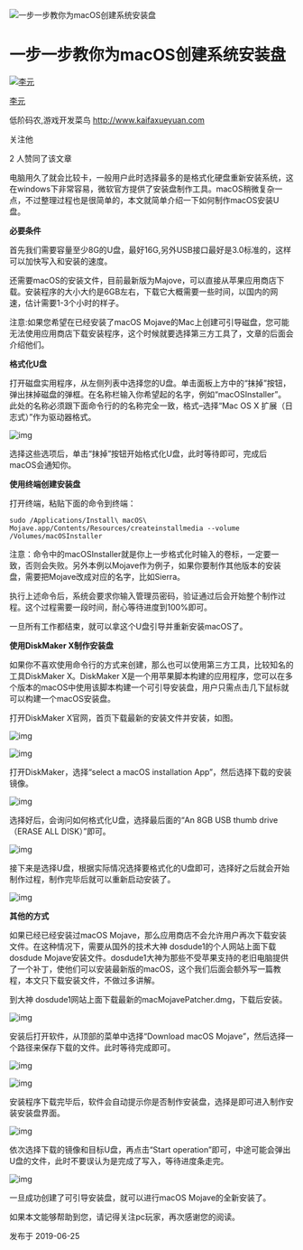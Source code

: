 ![一步一步教你为macOS创建系统安装盘](https://pic1.zhimg.com/v2-f9983fe3ad289f3ee84821882c073a2e_1200x500.jpg)

# 一步一步教你为macOS创建系统安装盘

[![李元](https://pic1.zhimg.com/21d298785a0b858ca9cd85a34821c0c3_xs.jpg)](https://www.zhihu.com/people/serfan)

[李元](https://www.zhihu.com/people/serfan)

低阶码农,游戏开发菜鸟 http://www.kaifaxueyuan.com

关注他

2 人赞同了该文章

电脑用久了就会比较卡，一般用户此时选择最多的是格式化硬盘重新安装系统，这在windows下非常容易，微软官方提供了安装盘制作工具。macOS稍微复杂一点，不过整理过程也是很简单的，本文就简单介绍一下如何制作macOS安装U盘。

**必要条件**

首先我们需要容量至少8G的U盘，最好16G,另外USB接口最好是3.0标准的，这样可以加快写入和安装的速度。

还需要macOS的安装文件，目前最新版为Majove，可以直接从苹果应用商店下载。安装程序的大小大约是6GB左右，下载它大概需要一些时间，以国内的网速，估计需要1-3个小时的样子。

注意:如果您希望在已经安装了macOS Mojave的Mac上创建可引导磁盘，您可能无法使用应用商店下载安装程序，这个时候就要选择第三方工具了，文章的后面会介绍他们。

**格式化U盘**

打开磁盘实用程序，从左侧列表中选择您的U盘。单击面板上方中的“抹掉”按钮，弹出抹掉磁盘的弹框。在名称栏输入你希望起的名字，例如“macOSInstaller”。此处的名称必须跟下面命令行的的名称完全一致，格式–选择“Mac OS X 扩展（日志式）”作为驱动器格式。



![img](https://pic1.zhimg.com/80/v2-e0793f62fa4db44df9c0d1489241def8_720w.jpg)



选择这些选项后，单击“抹掉”按钮开始格式化U盘，此时等待即可，完成后macOS会通知你。

**使用终端创建安装盘**

打开终端，粘贴下面的命令到终端：

```text
sudo /Applications/Install\ macOS\ Mojave.app/Contents/Resources/createinstallmedia --volume /Volumes/macOSInstaller
```

注意：命令中的macOSInstaller就是你上一步格式化时输入的卷标，一定要一致，否则会失败。另外本例以Mojave作为例子，如果你要制作其他版本的安装盘，需要把Mojave改成对应的名字，比如Sierra。

执行上述命令后，系统会要求你输入管理员密码，验证通过后会开始整个制作过程。这个过程需要一段时间，耐心等待进度到100%即可。

一旦所有工作都结束，就可以拿这个U盘引导并重新安装macOS了。

**使用DiskMaker X制作安装盘**

如果你不喜欢使用命令行的方式来创建，那么也可以使用第三方工具，比较知名的工具DiskMaker X。DiskMaker X是一个用苹果脚本构建的应用程序，您可以在多个版本的macOS中使用该脚本构建一个可引导安装盘，用户只需点击几下鼠标就可以构建一个macOS安装盘。

打开DiskMaker X官网，首页下载最新的安装文件并安装，如图。



![img](https://pic4.zhimg.com/80/v2-64fdcb0c81e0535c6cb1986c9b3a8a6f_720w.jpg)





![img](https://pic3.zhimg.com/80/v2-a7ac02ae2ef47409fb398c50f8d07426_720w.jpg)



打开DiskMaker，选择“select a macOS installation App”，然后选择下载的安装镜像。



![img](https://pic4.zhimg.com/80/v2-17f5dd37e25195de5cbd8eb3c84dd6ff_720w.jpg)



选择好后，会询问如何格式化U盘，选择最后面的“An 8GB USB thumb drive（ERASE ALL DISK）”即可。



![img](https://pic2.zhimg.com/80/v2-e8b691ae445caecb96f349452ecf5d6d_720w.jpg)



接下来是选择U盘，根据实际情况选择要格式化的U盘即可，选择好之后就会开始制作过程，制作完毕后就可以重新启动安装了。



![img](https://pic1.zhimg.com/80/v2-c3b04ad97d7518d2ac57750b6b54b06c_720w.jpg)



**其他的方式**

如果已经已经安装过macOS Mojave，那么应用商店不会允许用户再次下载安装文件。在这种情况下，需要从国外的技术大神 dosdude1的个人网站上面下载dosdude Mojave安装文件。dosdude1大神为那些不受苹果支持的老旧电脑提供了一个补丁，使他们可以安装最新版的macOS，这个我们后面会额外写一篇教程，本文只下载安装文件，不做过多讲解。

到大神 dosdude1网站上面下载最新的macMojavePatcher.dmg，下载后安装。



![img](https://pic2.zhimg.com/80/v2-edc138b36cb751e169cd0d7955f72c21_720w.jpg)



安装后打开软件，从顶部的菜单中选择“Download macOS Mojave”，然后选择一个路径来保存下载的文件。此时等待完成即可。





![img](https://pic1.zhimg.com/80/v2-f30913192e390ae493ebab0a72747d9c_720w.jpg)





![img](https://pic4.zhimg.com/80/v2-90a8a8eb8455d0967777bb304904a8fb_720w.jpg)



安装程序下载完毕后，软件会自动提示你是否制作安装盘，选择是即可进入制作安装安装盘界面。



![img](https://pic4.zhimg.com/80/v2-7e187e7a144e9fd8312cbaf93b115567_720w.jpg)



依次选择下载的镜像和目标U盘，再点击“Start operation”即可，中途可能会弹出U盘的文件，此时不要误认为是完成了写入，等待进度条走完。



![img](https://pic4.zhimg.com/80/v2-c189e5a63d545f843ee99c2b17f2dd0b_720w.jpg)



一旦成功创建了可引导安装盘，就可以进行macOS Mojave的全新安装了。

如果本文能够帮助到您，请记得关注pc玩家，再次感谢您的阅读。

发布于 2019-06-25